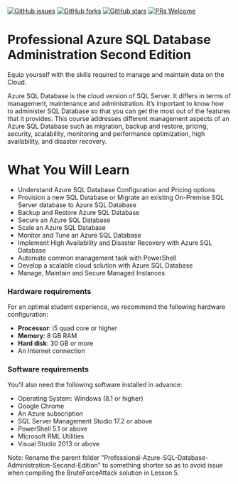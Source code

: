 [![GitHub issues](https://img.shields.io/github/issues/TrainingByPackt/Professional-Azure-SQL-Database-Administration-Second-Edition.svg)](https://github.com/TrainingByPackt/Professional-Azure-SQL-Database-Administration-Second-Edition/issues)
[![GitHub forks](https://img.shields.io/github/forks/TrainingByPackt/Professional-Azure-SQL-Database-Administration-Second-Edition.svg)](https://github.com/TrainingByPackt/Professional-Azure-SQL-Database-Administration-Second-Edition/network)
[![GitHub stars](https://img.shields.io/github/stars/TrainingByPackt/Professional-Azure-SQL-Database-Administration-Second-Edition.svg)](https://github.com/TrainingByPackt/Professional-Azure-SQL-Database-Administration-Second-Edition/stargazers)
[![PRs Welcome](https://img.shields.io/badge/PRs-welcome-brightgreen.svg)](https://github.com/TrainingByPackt/Professional-Azure-SQL-Database-Administration-Second-Edition/pulls)

# Professional Azure SQL Database Administration Second Edition
 Equip yourself with the skills required to manage and maintain data on the Cloud.


Azure SQL Database is the cloud version of SQL Server. It differs in terms of management, maintenance and administration. It’s important to know how to administer SQL Database so that you can get the most out of the features that it provides. This course addresses different management aspects of an Azure SQL Database such as migration, backup and restore, pricing, security, scalability, monitoring and performance optimization, high availability, and disaster recovery.

# What You Will Learn

* Understand Azure SQL Database Configuration and Pricing options
* Provision a new SQL Database or Migrate an existing On-Premise SQL Server database to Azure SQL Database
* Backup and Restore Azure SQL Database
* Secure an Azure SQL Database
* Scale an Azure SQL Database
* Monitor and Tune an Azure SQL Database
* Implement High Availability and Disaster Recovery with Azure SQL Database
* Automate common management task with PowerShell
* Develop a scalable cloud solution with Azure SQL Database
* Manage, Maintain and Secure Managed Instances

### Hardware requirements
For an optimal student experience, we recommend the following hardware configuration:
* **Processor**: i5 quad core or higher
* **Memory**: 8 GB RAM
* **Hard disk**: 30 GB or more
* An Internet connection



### Software requirements
You’ll also need the following software installed in advance:
* Operating System: Windows (8.1 or higher)
* Google Chrome
* An Azure subscription
* SQL Server Management Studio 17.2 or above
* PowerShell 5.1 or above
* Microsoft RML Utilities
* Visual Studio 2013 or above

Note: Rename the parent folder "Professional-Azure-SQL-Database-Administration-Second-Edition" to something shorter so as to avoid issue when compiling the BruteForceAttack solution in Lesson 5.
